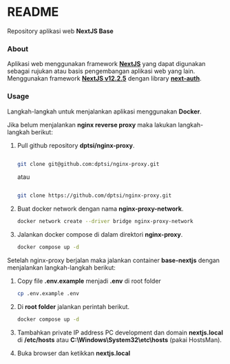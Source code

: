 # README #

Repository aplikasi web <b>NextJS Base</b>

### About ###

Aplikasi web menggunakan framework <b>[NextJS](https://nextjs.org/)</b> yang dapat digunakan sebagai rujukan atau basis pengembangan aplikasi web yang lain. Menggunakan framework <b>[NextJS v12.2.5](https://nextjs.org/)</b> dengan library <b>[next-auth](https://next-auth.js.org/)</b>.

### Usage ###

Langkah-langkah untuk menjalankan aplikasi menggunakan <b>Docker</b>.

Jika belum menjalankan <b>nginx reverse proxy</b> maka lakukan langkah-langkah berikut:

1. Pull github repository <b>dptsi/nginx-proxy</b>. 


	```bash
	
	git clone git@github.com:dptsi/nginx-proxy.git
	```
	
	
	atau 
	
	
	```bash
	
	git clone https://github.com/dptsi/nginx-proxy.git
	```

2. Buat docker network dengan nama <b>nginx-proxy-network</b>. 

	```bash
	docker network create --driver bridge nginx-proxy-network
	```

3. Jalankan docker compose di dalam direktori <b>nginx-proxy</b>. 

	```bash
	docker compose up -d
	```

Setelah nginx-proxy berjalan maka jalankan container <b>base-nextjs</b> dengan menjalankan langkah-langkah berikut:

1. Copy file <b>.env.example</b> menjadi <b>.env</b> di root folder

	```bash
	cp .env.example .env
	```

2. Di <b>root folder</b> jalankan perintah berikut. 

	```bash
	docker compose up -d
	```

3. Tambahkan private IP address PC development dan domain <b>nextjs.local</b> di <b>/etc/hosts</b> atau <b>C:\Windows\System32\etc\hosts</b> (pakai HostsMan).

8. Buka browser dan ketikkan <b>nextjs.local</b>